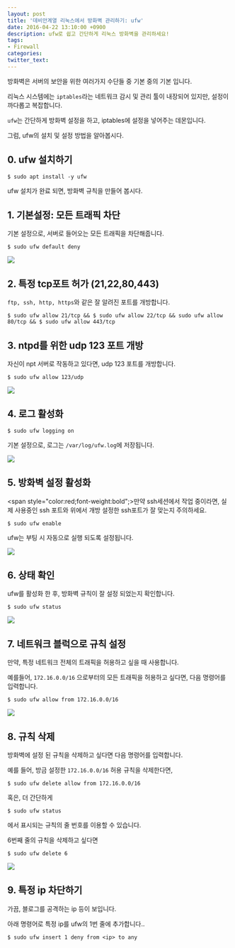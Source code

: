 ```yaml
---
layout: post
title: '데비안계열 리눅스에서 방화벽 관리하기: ufw'
date: 2016-04-22 13:10:00 +0900
description: ufw로 쉽고 간단하게 리눅스 방화벽을 관리하세요!   
tags:
- Firewall
categories:
twitter_text:
---
```


방화벽은 서버의 보안을 위한 여러가지 수단들 중 기본 중의 기본 입니다.

리눅스 시스템에는 `iptables`라는 네트워크 감시 및 관리 툴이 내장되어 있지만, 설정이 까다롭고 복잡합니다.

`ufw`는 간단하게 방화벽 설정을 하고, iptables에 설정을 넣어주는 데몬입니다.

그럼, ufw의 설치 및 설정 방법을 알아봅시다.

## 0. ufw 설치하기

```
$ sudo apt install -y ufw
```

ufw 설치가 완료 되면, 방화벽 규칙을 만들어 봅시다.

## 1. 기본설정: 모든 트래픽 차단

기본 설정으로, 서버로 들어오는 모든 트래픽을 차단해줍니다.

```
$ sudo ufw default deny
```

<a href="https://minibrary.com/blogimg/img20160302001.png" data-lightbox="7"><img src="https://minibrary.com/blogimg/img20160302001.png"></a>

## 2. 특정 tcp포트 허가 (21,22,80,443)

`ftp, ssh, http, https`와 같은 잘 알려진 포트를 개방합니다.

```
$ sudo ufw allow 21/tcp && $ sudo ufw allow 22/tcp && sudo ufw allow 80/tcp && $ sudo ufw allow 443/tcp
```

## 3. ntpd를 위한 udp 123 포트 개방

자신이 npt 서버로 작동하고 있다면, udp 123 포트를 개방합니다.

```
$ sudo ufw allow 123/udp
```

<a href="https://minibrary.com/blogimg/img20160302002.png" data-lightbox="7"><img src="https://minibrary.com/blogimg/img20160302002.png"></a>

## 4. 로그 활성화

```
$ sudo ufw logging on
```

기본 설정으로, 로그는 `/var/log/ufw.log`에 저장됩니다.

<a href="https://minibrary.com/blogimg/img20160302003.png" data-lightbox="7"><img src="https://minibrary.com/blogimg/img20160302003.png"></a>

## 5. 방화벽 설정 활성화

<span style="color:red;font-weight:bold";>만약 ssh세션에서 작업 중이라면, 실제 사용중인 ssh 포트와 위에서 개방 설정한 ssh포트가 잘 맞는지 주의하세요.</span>

```
$ sudo ufw enable
```

ufw는 부팅 시 자동으로 실행 되도록 설정됩니다.

<a href="https://minibrary.com/blogimg/img20160302004.png" data-lightbox="7"><img src="https://minibrary.com/blogimg/img20160302004.png"></a>

## 6. 상태 확인

ufw를 활성화 한 후, 방화벽 규칙이 잘 설정 되었는지 확인합니다.

```
$ sudo ufw status
```

<a href="https://minibrary.com/blogimg/img20160302006.png" data-lightbox="7"><img src="https://minibrary.com/blogimg/img20160302006.png"></a>

## 7. 네트워크 블럭으로 규칙 설정

만약, 특정 네트워크 전체의 트래픽을 허용하고 싶을 때 사용합니다.

예를들어, `172.16.0.0/16` 으로부터의 모든 트래픽을 허용하고 싶다면, 다음 명령어를 입력합니다.

```
$ sudo ufw allow from 172.16.0.0/16
```

<a href="https://minibrary.com/blogimg/img20160302007.png" data-lightbox="7"><img src="https://minibrary.com/blogimg/img20160302007.png"></a>

## 8. 규칙 삭제

방화벽에 설정 된 규칙을 삭제하고 싶다면 다음 명령어를 입력합니다.

예를 들어, 방금 설정한 `172.16.0.0/16` 허용 규칙을 삭제한다면,

```
$ sudo ufw delete allow from 172.16.0.0/16
```

혹은, 더 간단하게

```
$ sudo ufw status
```

에서 표시되는 규칙의 줄 번호를 이용할 수 있습니다.

6번째 줄의 규칙을 삭제하고 싶다면

```
$ sudo ufw delete 6
```

<a href="https://minibrary.com/blogimg/img20160302008.png" data-lightbox="7"><img src="https://minibrary.com/blogimg/img20160302008.png"></a>

## 9. 특정 ip 차단하기

가끔, 블로그를 공격하는 ip 등이 보입니다.

아래 명령어로 특정 ip를 ufw의 1번 줄에 추가합니다..

```
$ sudo ufw insert 1 deny from <ip> to any
```
